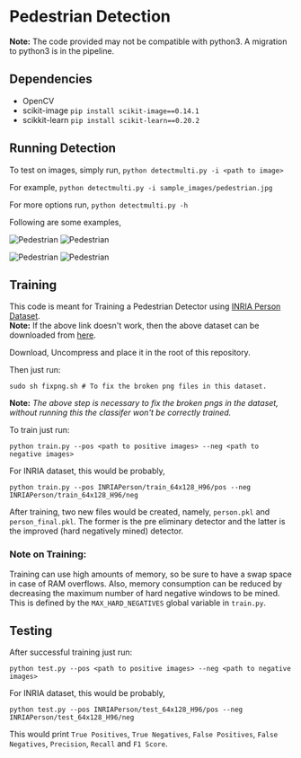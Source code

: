 # Pedestrian Detection

**Note:** The code provided may not be compatible with python3. A migration to python3 is in the pipeline.

## Dependencies

* OpenCV
* scikit-image ```pip install scikit-image==0.14.1```
* scikkit-learn ```pip install scikit-learn==0.20.2```

## Running Detection

To test on images, simply run, `python detectmulti.py -i <path to image>`

For example, `python detectmulti.py -i sample_images/pedestrian.jpg`


For more options run, `python detectmulti.py -h`

Following are some examples,


![Pedestrian](.readme_images/before_nms1.png?raw=true "Sample Results")
![Pedestrian](.readme_images/after_nms1.png?raw=true "Sample Results")

![Pedestrian](.readme_images/before_nms2.png?raw=true "Sample Results")
![Pedestrian](.readme_images/after_nms2.png?raw=true "Sample Results")


## Training
This code is meant for Training a Pedestrian Detector using [INRIA Person Dataset](http://pascal.inrialpes.fr/data/human/).  
**Note:** If the above link doesn't work, then the above dataset can be downloaded from [here](https://drive.google.com/file/d/14GD_pBpBsprPiZlkmtXN_y5K72To16if/view?usp=sharing).

Download, Uncompress and place it in the root of this repository.

Then just run:
```
sudo sh fixpng.sh # To fix the broken png files in this dataset.
```
**Note:** *The above step is necessary to fix the broken pngs in the dataset, without running this the classifer won't be correctly trained.*

To train just run:
```
python train.py --pos <path to positive images> --neg <path to negative images>
```
For INRIA dataset, this would be probably,
```
python train.py --pos INRIAPerson/train_64x128_H96/pos --neg INRIAPerson/train_64x128_H96/neg
```

After training, two new files would be created, namely, `person.pkl` and `person_final.pkl`. The former is the pre eliminary detector and the latter is the improved (hard negatively mined) detector.

### Note on Training:
Training can use high amounts of memory, so be sure to have a swap space in case of RAM overflows. Also, memory consumption can be reduced by decreasing the maximum number of hard negative windows to be mined. This is defined by the `MAX_HARD_NEGATIVES` global variable in `train.py`.


## Testing
After successful training just run:
```
python test.py --pos <path to positive images> --neg <path to negative images>
```
For INRIA dataset, this would be probably,
```
python test.py --pos INRIAPerson/test_64x128_H96/pos --neg INRIAPerson/test_64x128_H96/neg
```

This would print `True Positives`, `True Negatives`, `False Positives`, `False Negatives`, `Precision`, `Recall` and `F1 Score`.
